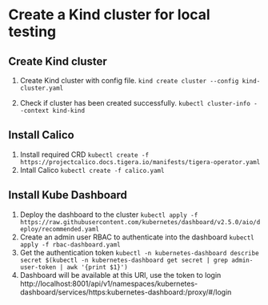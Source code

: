 # Create a Kind cluster for local testing

## Create Kind cluster 
1. Create Kind cluster with config file.
`kind create cluster --config kind-cluster.yaml`

2. Check if cluster has been created successfully.
`kubectl cluster-info --context kind-kind`

## Install Calico
1. Install required CRD
`kubectl create -f https://projectcalico.docs.tigera.io/manifests/tigera-operator.yaml`
2. Intall Calico
`kubectl create -f calico.yaml`

## Install Kube Dashboard
1. Deploy the dashboard to the cluster
`kubectl apply -f https://raw.githubusercontent.com/kubernetes/dashboard/v2.5.0/aio/deploy/recommended.yaml`
2. Create an admin user RBAC to authenticate into the dashboard
`kubectl apply -f rbac-dashboard.yaml`
3. Get the authentication token
`kubectl -n kubernetes-dashboard describe secret $(kubectl -n kubernetes-dashboard get secret | grep admin-user-token | awk '{print $1}')`
4. Dashboard will be available at this URl, use the token to login
http://localhost:8001/api/v1/namespaces/kubernetes-dashboard/services/https:kubernetes-dashboard:/proxy/#/login

